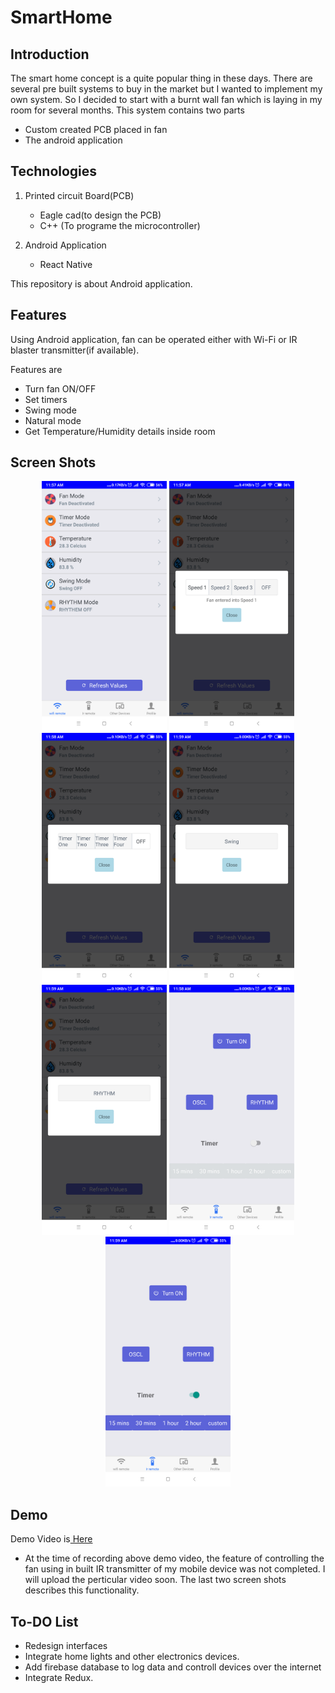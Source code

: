 # SmartHome

## Introduction 
The smart home concept is a quite popular thing in these days. There are several pre built systems to buy in the market but I wanted to implement my own system. So I decided to start with a burnt wall fan which is laying in my room for several months.
This system contains two parts
  * Custom created PCB placed in fan
  * The android application

## Technologies
1. Printed circuit Board(PCB)
    * Eagle cad(to design the PCB)
    * C++ (To programe the microcontroller)
    
2. Android Application
    * React Native 
    
This repository is about Android application.

## Features
Using Android application, fan can be operated either with Wi-Fi or IR blaster transmitter(if available).

Features are
* Turn fan ON/OFF
* Set timers
* Swing mode
* Natural mode
* Get Temperature/Humidity details inside room

## Screen Shots
<p align="center">
  <img src="./screenShots/1.png" width="200" title="Landing Page">
  <img src="./screenShots/2.png" width="200" title="Turn ON/OFF/Speeds">
 <img src="./screenShots/3.png" width="200" title="set timers">
  <img src="./screenShots/4.png" width="200" title="swing mode ON/OFF">
 <img src="./screenShots/5.png" width="200" title="rhythm mode ON/OFF">
  <img src="./screenShots/6.png" width="200" title="">
 <img src="./screenShots/7.png" width="200" title="hover text">
</p>

## Demo

Demo Video is[ Here](https://drive.google.com/open?id=1-OE119SbUDRViZNdhZerIEEUaRyvhNer)
* At the time of recording above demo video, the feature of controlling the fan using in built IR transmitter of my mobile device was not completed. I will upload the perticular video soon. The last two screen shots describes this functionality.

## To-DO List

* Redesign interfaces
* Integrate home lights and other electronics devices.
* Add firebase database to log data and controll devices over the internet
* Integrate Redux.

